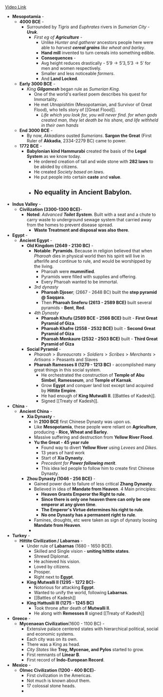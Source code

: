 [Video Link](https://www.youtube.com/watch?v=ha1NneZGm7A)

- **Mesopotamia** -
	- **4000 BCE** -
		- Surrounded by *Tigris* and *Euphrates* rivers in *Sumerian City - **Uruk***.
			- *First eg of **Agriculture*** -
				- Unlike *Hunter and gatherer* ancestors people here were able to *harvest **cereal grains** like wheat and barley*.
				- **Hand mill** invented to turn cereals into something edible.
				- **Consequences** -
				- Avg height reduces drastically - $5'9 \to 5'3, 5'3 \to 5'$ for men and women respectively.
				- Smaller and less noticeable *farmers*.
				- And **Land Locked**.
	- **Early 3000 BCE** -
		- *King **Gilgamesh*** began rule as *Sumerian King.*
			- One of the world's earliest poem describes his quest for Immortality.
			- He met *Utnapishtim* (Mesopotamian, and Survivor of Great Flood), who tells story of [[Great Flood]].
				- *Life which you look for, you will never find. for when gods created man, they let death be his share, and life withheld in their own hands*
	- **End 3000 BCE** -
		- By now, *Akkadians* ousted *Sumerians*. **Sargon the Great** (First Ruler of **Akkadia**, 2334-2279 BC) came to power.
	- **1772 BCE** -
		- **Babylonian kind Hammurabi** created the basis of the **Legal System** as we know today.
			- He ordered creation of tall and wide stone with **282 laws** to be abided by citizens.
			- He created *Society based on laws*.
			- He put people into certain **caste** and **value**.
			- No **equality** in **Ancient Babylon**.
				- 
- **Indus Valley** -
	- **Civilization (3300-1300 BCE)**-
		- **Noted**: *Advanced **Toilet System***. Built with a seat and a chute to carry waste to underground sewage system that carried away from the homes to prevent disease spread.
			- **Waste Treatment and disposal was also there**.
- **Egypt** -
	- **Ancient Egypt** -
		- **Old Kingdom (2649 - 2130 BC)** -
			- **Notable**: **Pyramids**. Because in religion believed that when *Pharoah* dies in physical world then his spirit will live in afterlife and continue to rule, and would be worshipped by the living.
				- Pharoah were **mummified**.
				- Pyramids were filled with supplies and offering.
				- Every Pharoah wanted to be immortal.
			- *3rd dynasty*
				- **Pharoah Djoser**; (2667 - 2648 BC) built the **step pyramid @ Saqqara**.
				- Then **Pharoah Sneferu (2613 - 2589 BCE)** built several pyramids - **Bent**, **Red**.
			- *4th Dynasty*
				- **Pharoah Khufu (2589 BCE - 2566 BCE)** built - **First Great Pyramid of Giza**.
				- **Pharoah Khafre (2558 - 2532 BCE)** built - **Second Great Pyramid of Giza**
				- **Pharoah Menkaure (2532 - 2503 BCE)** built - **Third Great Pyramid of Giza**
		- **Social Pyramid** -
			- $Pharoah \gt Bureaucrats \gt Soldiers \gt Scribes \gt Merchants \gt Artisans \gt \text{Peasants and Slaves}$
			- **Pharoah Ramesses II (1279 - 1213 BC)** - accomplished many great things in this social system.
				- He orchestrated the construction of **Temple of Abu Simbel**, **Ramesseum**, and **Temple of Karnak**.
				- Grow **Egypt** and conquer land lost except land acquired by **Hittite Empire**.
				- He had enough of **King Mutwalli II**. [[Battles of Kadesh]].
				- Signed [[Treaty of Kadesh]].
- **China** -
	- **Ancient China** -
		- **Xia Dynasty** -
			- In **2100 BCE** first Chinese Dynasty was upon us.
			- Like **Mesopotamia**, these people were reliant on **Agriculture**, producing - **Rice, Wheat and Barley**.
			- Massive suffering and destruction from **Yellow River Flood**.
			- **Yu the Great - 45 year rule**
				- Found way to divert **Yellow River** using *Levees* and *Dikes*.
				- 13 years of hard work
				- Start of **Xia Dynasty**.
				- *Precedent for **Power following merit***.
				- This idea led people to follow him to create first Chinese Dynasty.
		- **Zhou Dynasty (1046 - 256 BCE)** -
			- Gained power due to failure of less critical **Zhang Dynasty**.
			- Believed in idea of **Mandate from Heaven**. 4 Main principles:
				- **Heaven Grants Emperor the Right to rule**.
				- **Since there is only one heaven there can only be one emperor at any given time**.
				- **The Emperor's Virtue determines his right to rule**.
				- **No one Dynasty has a permanent right to rule**.
			- Famines, droughts, etc were taken as sign of dynasty loosing **Mandate from Heaven**.
			- 
- **Turkey** -
	- **Hittite Civilization / Labarnas** -
		- Under rule of **Labarnas** (1680 - 1650 BCE).
			- Skilled and Single vision - **uniting hittite states**.
			- Shrewd Diplomat.
			- He achieved his vision.
			- Loved by citizens.
			- Prosper.
			- Right next to **Egypt**.
		- **King Mutwalli II (1295 - 1272 BC)**-
			- Notorious for attacking **Egypt**.
			- Wanted to unify the world, following **Labarnas**.
			- [[Battles of Kadesh]]
		- **King Hattusili III (1275 - 1245 BC)**
			- Took throne after death of **Mutwalli II**.
			- He along with **Remesses II** signed [[Treaty of Kadesh]]
- **Greece** -
	- **Mycenaean Civilization**(1600 - 1100 BC) -
		- Extensive palace centered states with hierarchical political, social and economic systems.
		- Each city was on its own.
		- There was a King as head.
		- *City States* like **Troy, Mycenae, and Pylos** started to grow.
		- First remnants of **Linear B**.
		- First record of **Indo-European Record**.
- **Mexico** -
	- **Olmec Civilization (1200 - 400 BCE)**-
		- First civilization in the Americas.
		- Not much is known about them.
		- 17 colossal stone heads.
		- 

